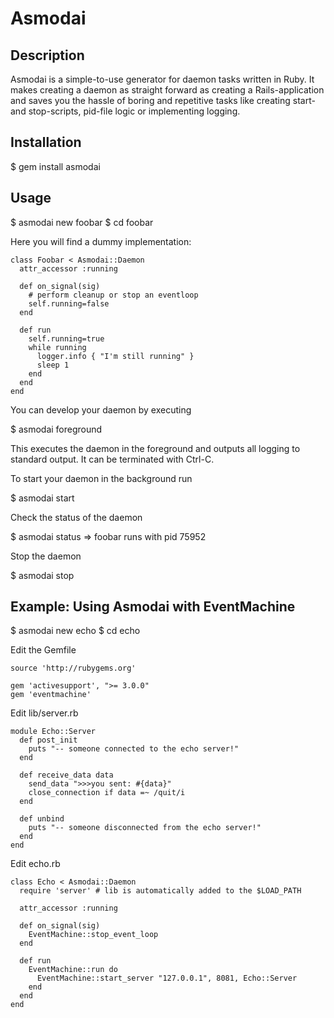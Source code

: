 # Asmodai

## Description

Asmodai is a simple-to-use generator for daemon tasks written in Ruby. It makes 
creating a daemon as straight forward as creating a Rails-application and saves 
you the hassle of boring and repetitive tasks like creating start- and 
stop-scripts, pid-file logic or implementing logging.

## Installation

$ gem install asmodai

## Usage

$ asmodai new foobar
$ cd foobar

Here you will find a dummy implementation:

    class Foobar < Asmodai::Daemon
      attr_accessor :running
      
      def on_signal(sig)
        # perform cleanup or stop an eventloop
        self.running=false
      end
      
      def run
        self.running=true
        while running
          logger.info { "I'm still running" }
          sleep 1
        end
      end
    end

You can develop your daemon by executing 

$ asmodai foreground

This executes the daemon in the foreground and outputs all logging to standard
output. It can be terminated with Ctrl-C.

To start your daemon in the background run

$ asmodai start

Check the status of the daemon

$ asmodai status
  => foobar runs with pid 75952
  
Stop the daemon

$ asmodai stop

## Example: Using Asmodai with EventMachine

$ asmodai new echo
$ cd echo

Edit the Gemfile

    source 'http://rubygems.org'

    gem 'activesupport', ">= 3.0.0"
    gem 'eventmachine'
  
Edit lib/server.rb

    module Echo::Server
      def post_init
        puts "-- someone connected to the echo server!"
      end
    
      def receive_data data
        send_data ">>>you sent: #{data}"
        close_connection if data =~ /quit/i
      end
    
      def unbind
        puts "-- someone disconnected from the echo server!"
      end
    end

Edit echo.rb

    class Echo < Asmodai::Daemon
      require 'server' # lib is automatically added to the $LOAD_PATH
      
      attr_accessor :running
      
      def on_signal(sig)
        EventMachine::stop_event_loop
      end
      
      def run
        EventMachine::run do 
          EventMachine::start_server "127.0.0.1", 8081, Echo::Server
        end
      end
    end





